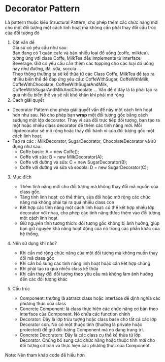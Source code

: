 # Decorator Pattern
Là pattern thuộc kiểu Structural Pattern, cho phép thêm các chức năng mới cho một đối tượng một cách linh hoạt mà không cần phải thay đổi cấu trúc của đối tượng đó

1. Đặt vấn đề\
Giả sử có yêu cầu như sau:\
Bạn đang có 1 quán cafe và bán nhiều loại đồ uống (coffe, milktea). tương ứng với class Coffe, MilkTea đều implements từ interface Beverage. Giờ có yêu cầu cần thêm các topping cho các loại đồ uống này như đường, đá, sữa, socola ... \
Theo thông thường ta sẽ kế thừa từ các Class Coffe, MilkTea để tạo ra nhiều biến thể để đáp ứng yêu cầu: CoffeWithSugar, CoffeWithMilk, CoffeWithChocolate, CoffeeWithSugarAndMilk, CoffeeWithSugarAndMilkAndChocolate ... Vấn đề ở đây là ta phải tạo ra quá nhiều biến thể và sẽ rất khó khăn khi phải mở rộng 
2. Cách giải quyết
- Decorator Pattern cho phép giải quyết vấn đề này một cách linh hoạt hơn như sau. Nó cho phép bạn **wrap** một đối tượng gốc bằng cách sửdụng một lớp decorator. Thay vì sửa đổi trực tiếp đối tượng, bạn tạo ra một hoặc nhiều class decorator để thêm các tính năng mới. Mỗi lớpdecorator sẽ mở rộng hoặc thay đổi hành vi của đối tượng gốc một cách linh hoạt.
- Tạo ra các : MilkDecorator, SugarDecorator, ChocolateDecorator và sử dụng như sau:
    - Coffe basic: A = new Coffe();
    - Coffe với sữa: B = new MilkDecorator(A);
    - Coffe với đường và sữa: C = new SugarDecorator(B);
    - Coffe với đường và sữa và socola: D = new SugarDecorator(C);
3. Mục đích
    - Thêm tính năng mới cho đối tượng mà không thay đổi mã nguồn của class gốc.
    - Tăng tính linh hoạt: có thể thêm, sửa đổi hoặc mở rộng các chức năng mà không phải tại ra quá nhiều class con
    - Kết hợp các tính năng một cách linh hoạt: có thể kết hợp nhiều lớp decorator với nhau, cho phép các tính năng được thêm vào đối tượng một cách linh hoạt.
    - Giữ nguyên tính tương thích: đối tượng gốc không bị ảnh hưởng, giúp bạn giữ nguyên khả năng hoạt động của nó trong các phần khác của hệ thống.

4. Nên sử dụng khi nào?
    - Khi cần mở rộng chức năng của một đối tượng mà không muốn thay đổi mã class gốc
    - Khi cần bổ sung các tính năng linh hoạt hoặc cần kết hợp chúng
    - Khi phải tạo ra quá nhiều class kế thừa
    - Khi cần thay đổi đối tượng theo yêu cầu mà không làm ảnh hưởng đến các đối tượng khác
5. Cấu trúc
    - Component: thường là abtract class hoặc interface để định nghĩa các phương thức của class
    - Concrete Component: là class thực hiện các chức năng cơ bản theo interface của Component. Nó chứa các function chính
    - Decorator: Đây là lớp trừu tượng hoặc class base cho tất cả các lớp Decorator con. Nó có một thuộc tính (thường là private hoặc protected) để giữ đối tượng Component mà nó đang trang trí.
    - Concrete Decorators: Đây là các class cụ thể kế thừa từ lớp Decorator. Chúng bổ sung các chức năng hoặc thuộc tính mới cho đối tượng cơ bản và thực hiện các phương thức của Component.

Note: Nên tham khảo code để hiểu hơn